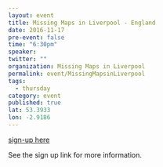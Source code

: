 ```yaml
---
layout: event
title: Missing Maps in Liverpool - England
date: 2016-11-17
pre-event: false
time: "6:30pm"
speaker: 
twitter: ""
organization: Missing Maps in Liverpool
permalink: event/MissingMapsinLiverpool
tags: 
  - thursday
category: event
published: true
lat: 53.3933
lon: -2.9186
---
```

[sign-up here](https://www.eventbrite.co.uk/e/missing-maps-in-liverpool-tickets-29078159558)

See the sign up link for more information.


